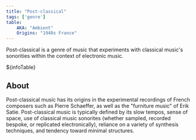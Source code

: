 ```yaml
---
title: "Post-classical"
tags: ['genre']
table:
    AKA: "Ambient"
    Origins: "1940s France"
---
```


Post-classical is a genre of music that experiments with classical music's sonorities within the context of electronic music.

${infoTable}

## About
Post-classical music has its origins in the experimental recordings of French composers such as Pierre Schaeffer, as well as the "furniture music" of Erik Satie. Post-classical music is typically defined by its slow tempos, sense of space, use of classical music sonorites (whether sampled, recorded bespoke, or replicated electronically), reliance on a variety of synthesis techniques, and tendency toward minimal structures.